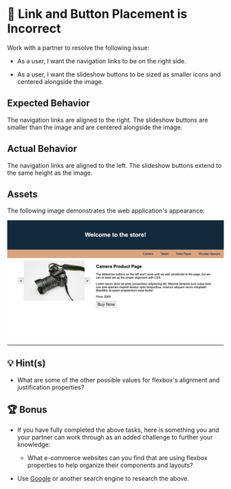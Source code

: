 # 🐛 Link and Button Placement is Incorrect

Work with a partner to resolve the following issue:

* As a user, I want the navigation links to be on the right side.

* As a user, I want the slideshow buttons to be sized as smaller icons and centered alongside the image.

## Expected Behavior

The navigation links are aligned to the right. The slideshow buttons are smaller than the image and are centered alongside the image.

## Actual Behavior

The navigation links are aligned to the left. The slideshow buttons extend to the same height as the image.

## Assets

The following image demonstrates the web application's appearance:

![The navigation links are aligned to the right, and the slideshow buttons are center aligned](./Images/01-product-page.png)

---

## 💡 Hint(s)

* What are some of the other possible values for flexbox's alignment and justification properties?

## 🏆 Bonus

* If you have fully completed the above tasks, here is something you and your partner can work through as an added challenge to further your knowledge:

  * What e-commerce websites can you find that are using flexbox properties to help organize their components and layouts?

* Use [Google](https://www.google.com) or another search engine to research the above.
